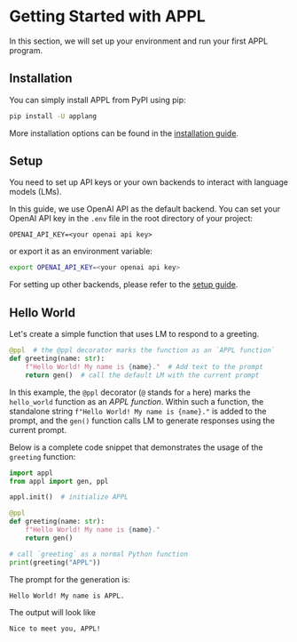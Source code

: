 # Getting Started with APPL

In this section, we will set up your environment and run your first APPL program.

## Installation
You can simply install APPL from PyPI using pip:
```bash
pip install -U applang
```
More installation options can be found in the [installation guide](../install.md).

## Setup
You need to set up API keys or your own backends to interact with language models (LMs).

In this guide, we use OpenAI API as the default backend.
You can set your OpenAI API key in the `.env` file in the root directory of your project:
```
OPENAI_API_KEY=<your openai api key>
```
or export it as an environment variable:
```bash
export OPENAI_API_KEY=<your openai api key>
```

For setting up other backends, please refer to the [setup guide](../setup.md/#setup-llms).


## Hello World

Let's create a simple function that uses LM to respond to a greeting.

```py
@ppl  # the @ppl decorator marks the function as an `APPL function`
def greeting(name: str):
    f"Hello World! My name is {name}."  # Add text to the prompt
    return gen()  # call the default LM with the current prompt
```

In this example, the `@ppl` decorator (`@` stands for `a` here) marks the `hello_world` function as an *APPL function*. Within such a function, the standalone string `f"Hello World! My name is {name}."` is added to the prompt, and the `gen()` function calls LM to generate responses using the current prompt.

Below is a complete code snippet that demonstrates the usage of the `greeting` function:

```python
import appl
from appl import gen, ppl

appl.init()  # initialize APPL

@ppl
def greeting(name: str):
    f"Hello World! My name is {name}."
    return gen()

# call `greeting` as a normal Python function
print(greeting("APPL"))
```

The prompt for the generation is:
```
Hello World! My name is APPL.
```

The output will look like
```
Nice to meet you, APPL!
```

<!-- Continue with the [next tutorial](./2_qa_example.md) to learn concepts of APPL through question-answering examples. -->
